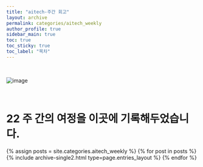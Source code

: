```yaml
---
title: "aitech-주간 회고"
layout: archive
permalink: categories/aitech_weekly
author_profile: true
sidebar_main: true
toc: true
toc_sticky: true
toc_label: "목차"
---
```


<br>

![image](../../../image/aitech.png)

<br>

# 22 주 간의 여정을 이곳에 기록해두었습니다.

{% assign posts = site.categories.aitech_weekly %}
{% for post in posts %} {% include archive-single2.html type=page.entries_layout %} {% endfor %}